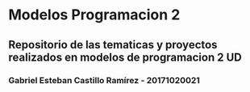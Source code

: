 # Modelos Programacion 2
<h2>Repositorio de las tematicas y proyectos realizados en modelos de programacion 2 UD</h2>
<h3>Gabriel Esteban Castillo Ramírez - 20171020021</h3>
